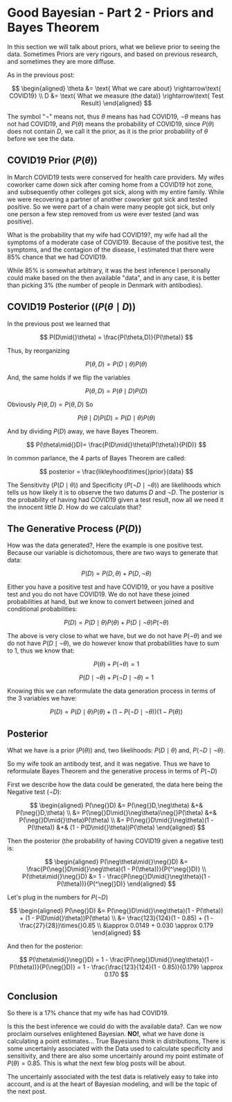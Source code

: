 # Good Bayesian - Part 2 - Priors and Bayes Theorem

In this section we will talk about priors, what we believe prior to seeing the
data. Sometimes Priors are very rigours, and based on previous research,
and sometimes they are more diffuse.

As in the previous post: 

$$
\begin{aligned}
	\theta &= \text{ What we care about} \rightarrow\text{ COVID19} \\
	D      &= \text{ What we measure (the data)} \rightarrow\text{ Test Result}
\end{aligned}
$$

The symbol "$\neg$" means not, thus $\theta$ means has had COVID19,
$\neg\theta$ means has not had COVID19, and $P(\theta)$ means the probability
of COVID19, since $P(\theta)$ does not contain $D$, we call it the prior, as it
is the prior probability of $\theta$ before we see the data.

## COVID19 Prior ($P(\theta)$)
In March COVID19 tests were conserved for health care providers. My wifes
coworker came down sick after coming home from a COVID19 hot zone, and
subsequently other colleges got sick, along with my entire family. While we
were recovering a partner of another coworker got sick and tested positive. So
we were part of a chain were many people got sick, but only one person a few
step removed from us were ever tested (and was positive).

What is the probability that my wife had COVID19?, my wife
had all the symptoms of a moderate case of COVID19. Because of the positive
test, the symptoms, and the contagion of the disease, I estimated that there
were 85% chance that we had COVID19. 

While 85% is somewhat arbitrary, it was the best inference I personally could
make based on the then available "data", and in any case, it is better than
picking 3% (the number of people in Denmark with antibodies). 

<!-- The following is a mess -->

## COVID19 Posterior ($(P(\theta\mid{}D)$)
In the previous post we learned that

$$
P(D\mid{}\theta) = \frac{P(\theta,D)}{P(\theta)}
$$

Thus, by reorganizing

$$
P(\theta,D) = P(D\mid{}\theta)P(\theta) 
$$

And, the same holds if we flip the variables

$$
P(\theta,D) = P(\theta\mid{}D)P(D) 
$$

Obviously $P(\theta,D)=P(\theta,D)$ So

$$
P(\theta\mid{}D)P(D) = P(D\mid{}\theta)P(\theta)
$$

And by dividing $P(D)$ away, we have Bayes Theorem.

$$
P(\theta\mid{}D)= \frac{P(D\mid{}\theta)P(\theta)}{P(D)}
$$

In common parlance, the 4 parts of Bayes Theorem are called:

$$
posterior = \frac{likleyhood\times{}prior}{data}
$$

The Sensitivity ($P(D\mid{}\theta)$) and Specificity ($P(\neg{}D\mid{}\neg\theta)$) are
likelihoods which tells us how likely it is to observe the two datums $D$ and
$\neg{}D$. The posterior is the probability of having had COVID19 given a test
result, now all we need it the innocent little $D$. How do we calculate that?

## The Generative Process ($P(D)$)

How was the data generated?, Here the example is one positive test.
Because our variable is dichotomous, there are two
ways to generate that data:

$$
P(D) = P(D,\theta) + P(D,\neg\theta)
$$

Either you have a positive test and have COVID19, or you have a positive test
and you do not have COVID19. We do not have these joined probabilities at hand,
but we know to convert between joined and conditional probabilities:

$$
P(D) = P(D\mid{}\theta)P(\theta) + P(D\mid{}\neg\theta)P(\neg\theta)
$$

The above is very close to what we have, but we do not have $P(\neg\theta)$ and
we do not have $P(D\mid{}\neg\theta)$, we do however know that probabilities have to
sum to 1, thus we know that:

$$
P(\theta) + P(\neg\theta) = 1
$$

$$
P(D\mid{}\neg\theta) + P(\neg{}D\mid{}\neg\theta) = 1
$$

Knowing this we can reformulate the data generation process in terms of the 3 variables we have:

$$
P(D) = P(D\mid{}\theta)P(\theta) + (1 - P(\neg{}D\mid{}\neg\theta))(1 - P(\theta))
$$


## Posterior
What we have is a prior ($P(\theta)$) and, two likelihoods: $P(D\mid{}\theta)$ and,
$P(\neg{}D\mid{}\neg\theta)$.

So my wife took an antibody test, and it was negative. Thus we have to
reformulate Bayes Theorem and the generative process in terms of $P(\neg{}D)$

First we describe how the data could be generated, the data here being the
Negative test ($\neg{}D$):

$$
\begin{aligned}
    P(\neg{}D) &= P(\neg{}D,\neg\theta) &+& P(\neg{}D,\theta) \\
               &= P(\neg{}D\mid{}\neg\theta)\neg{}P(\theta) &+& P(\neg{}D\mid{}\theta)P(\theta) \\
               &= P(\neg{}D\mid{}\neg\theta)(1 - P(\theta)) &+& (1 - P(D\mid{}\theta))P(\theta) 
\end{aligned}
$$

Then the posterior (the probability of having COVID19 given a negative test) is:

$$
\begin{aligned}
    P(\neg\theta\mid{}\neg{}D) &= \frac{P(\neg{}D\mid{}\neg\theta)(1 - P(\theta))}{P(^\neg{}D)} \\
    P(\theta\mid{}\neg{}D) &= 1 - \frac{P(\neg{}D\mid{}\neg\theta)(1 - P(\theta))}{P(^\neg{}D)}
\end{aligned}
$$

Let's plug in the numbers for $P(\neg{}D)$

$$
\begin{aligned}
    P(\neg{}D) &= P(\neg{}D\mid{}\neg\theta)(1 - P(\theta)) + (1 - P(D\mid{}\theta))P(\theta) \\
            &= \frac{123}{124}(1 - 0.85) + (1 - \frac{27}{28})\times{}0.85 \\
            &\approx 0.0149 + 0.030 \approx 0.179
\end{aligned}
$$

And then for the posterior:

$$
P(\theta\mid{}\neg{}D) = 1 - \frac{P(\neg{}D\mid{}\neg\theta)(1 - P(\theta))}{P(\neg{}D)}
                       = 1 - \frac{\frac{123}{124}(1 - 0.85)}{0.179} \approx 0.170
$$

## Conclusion
So there is a 17% chance that my wife has had COVID19.

Is this the best inference we could do with the available
data?. Can we now proclaim ourselves enlightened Bayesian. **NO!**, what we
have done is calculating a point estimates... True Bayesians think in
distributions, There is some uncertainly associated with the Data used to
calculate specificity and sensitivity, and there are also some uncertainly
around my point estimate of $P(\theta)=0.85$. This is what the next few blog
posts will be about. 

The uncertainly associated with the test data is relatively easy to take into
account, and is at the heart of Bayesian modeling, and will be the topic of the
next post.
